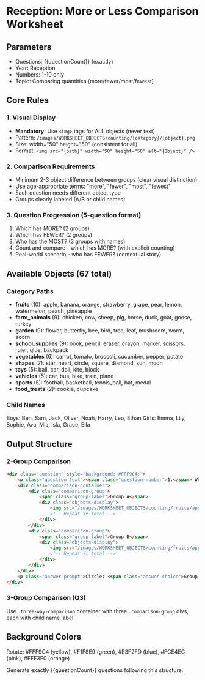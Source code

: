 # Reception: More or Less Comparison Worksheet

## Parameters
- Questions: {{questionCount}} (exactly)
- Year: Reception
- Numbers: 1-10 only
- Topic: Comparing quantities (more/fewer/most/fewest)

## Core Rules

### 1. Visual Display
- **Mandatory:** Use `<img>` tags for ALL objects (never text)
- Pattern: `/images/WORKSHEET_OBJECTS/counting/{category}/{object}.png`
- Size: width="50" height="50" (consistent for all)
- Format: `<img src="{path}" width="50" height="50" alt="{Object}" />`

### 2. Comparison Requirements
- Minimum 2-3 object difference between groups (clear visual distinction)
- Use age-appropriate terms: "more", "fewer", "most", "fewest"
- Each question needs different object type
- Groups clearly labeled (A/B or child names)

### 3. Question Progression (5-question format)
1. Which has MORE? (2 groups)
2. Which has FEWER? (2 groups)
3. Who has the MOST? (3 groups with names)
4. Count and compare - which has MORE? (with explicit counting)
5. Real-world scenario - who has FEWER? (contextual story)

## Available Objects (67 total)

### Category Paths
- **fruits** (10): apple, banana, orange, strawberry, grape, pear, lemon, watermelon, peach, pineapple
- **farm_animals** (9): chicken, cow, sheep, pig, horse, duck, goat, goose, turkey
- **garden** (9): flower, butterfly, bee, bird, tree, leaf, mushroom, worm, acorn
- **school_supplies** (9): book, pencil, eraser, crayon, marker, scissors, ruler, glue, backpack
- **vegetables** (6): carrot, tomato, broccoli, cucumber, pepper, potato
- **shapes** (7): star, heart, circle, square, diamond, sun, moon
- **toys** (5): ball, car, doll, kite, block
- **vehicles** (5): car, bus, bike, train, plane
- **sports** (5): football, basketball, tennis_ball, bat, medal
- **food_treats** (2): cookie, cupcake

### Child Names
Boys: Ben, Sam, Jack, Oliver, Noah, Harry, Leo, Ethan
Girls: Emma, Lily, Sophie, Ava, Mia, Isla, Grace, Ella

## Output Structure

### 2-Group Comparison
```html
<div class="question" style="background: #FFF9C4;">
    <p class="question-text"><span class="question-number">1.</span> Which group has MORE apples?</p>
    <div class="comparison-container">
        <div class="comparison-group">
            <span class="group-label">Group A</span>
            <div class="objects-display">
                <img src="/images/WORKSHEET_OBJECTS/counting/fruits/apple.png" width="50" height="50" alt="Apple" />
                <!-- Repeat 3x total -->
            </div>
        </div>
        <div class="comparison-group">
            <span class="group-label">Group B</span>
            <div class="objects-display">
                <img src="/images/WORKSHEET_OBJECTS/counting/fruits/apple.png" width="50" height="50" alt="Apple" />
                <!-- Repeat 7x total -->
            </div>
        </div>
    </div>
    <p class="answer-prompt">Circle: <span class="answer-choice">Group A</span> or <span class="answer-choice">Group B</span></p>
</div>
```

### 3-Group Comparison (Q3)
Use `.three-way-comparison` container with three `.comparison-group` divs, each with child name label.

## Background Colors
Rotate: #FFF9C4 (yellow), #F1F8E9 (green), #E3F2FD (blue), #FCE4EC (pink), #FFF3E0 (orange)

Generate exactly {{questionCount}} questions following this structure.
